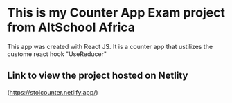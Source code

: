 # This is my Counter App Exam project from AltSchool Africa

This app was created with React JS. It is a counter app that ustilizes the custome react hook "UseReducer"   

## Link to view the project hosted on Netlity

(https://stoicounter.netlify.app/)



